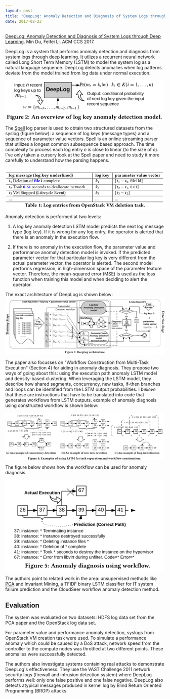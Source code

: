 ```yaml
---
layout: post
title: "DeepLog: Anomaly Detection and Diagnosis of System Logs through Deep Learning"
date: 2017-02-23
---
```

[DeepLog: Anomaly Detection and Diagnosis of System Logs through Deep Learning](https://www.cs.utah.edu/~lifeifei/papers/deeplog.pdf). Min Du, Feifei Li. ACM CCS 2017.

DeepLog is a system that performs anomaly detection and diagnosis from system logs through deep learning. It utlizes a recurrent neural network called Long Short Term Memory (LSTM) to model the system log as a natural language sequence. DeepLog detects anomalies when log patterns deviate from the model trained from log data under normal execution.

<img alt="Image: Log key anomaly detection model" src="/assets/13mar2018-deeplog/13mar2018-deeplog-log-key-anomaly-detection-model.png" align="center">


The [Spell](https://www.cs.utah.edu/~lifeifei/papers/spell.pdf) log parser is used to obtain two structured datasets from the syslog (figure below): a sequence of log keys (message types) and a sequence of parameter value vectors. Spell is an online streaming parser that utilizes a longest common subsequence based approach. The time complexity to process each log entry *e* is close to linear (to the size of *e*). I've only taken a cursory look at the Spell paper and need to study it more carefully to understand how the parsing happens.

<img alt="Image: Log key and parameter value vector extraction from syslog entries" src="/assets/13mar2018-deeplog/13mar2018-deeplog-log-entries-keys-parameter-vector.png" align="center">

Anomaly detection is performed at two levels: 
1. A log key anomaly detection LSTM model predicts the next log message type (log key). If it is wrong for any log entry, the operator is alerted that there is an anomaly in the execution flow.

2. If there is no anomaly in the execution flow, the parameter value and performance anomaly detection model is invoked. If the predicted parameter vector for that particular log key is very different from the actual parameter vector, the operator is alerted. The second model performs regression, in high-dimension space of the parameter feature vector. Therefore, the mean-squared error (MSE) is used as the loss function when training this model and when deciding to alert the operator.

The exact architecture of DeepLog is shown below:
<img alt="Image: DeepLog architecture" src="/assets/13mar2018-deeplog/13mar2018-deeplog-architecture.png" align="center">

The paper also focusses on "Workflow Construction from Multi-Task Execution" (Section 4) for aiding in anomaly diagnosis. They propose two ways of going about this: using the execution path anomaly LSTM model and density-based clustering. When leveraging the LSTM model, they describe how shared segments, concurrency, new tasks, if-then branches and loops can be identified from the LSTM output probabilities. I *believe* that these are instructions that have to be translated into code that generates workflows from LSTM outputs. example of anomaly diagnosis using constructed workflow is shown below:

<img alt="Image: DeepLog workflow construction using LSTM output probabilities" src="/assets/13mar2018-deeplog/13mar2018-deeplog-workflow-construction-using-lstm.png" align="center">

The figure below shows how the workflow can be used for anomaly diagnosis.

<img alt="Image: DeepLog anomaly diagnosis using workflow" src="/assets/13mar2018-deeplog/13mar2018-deeplog-anomaly-diagnosis-workflow.png" align="center">

The authors point to related work in the area: unsupervised methods like [PCA](https://ganesh-srinivas.github.io/blog/2017/02/18/interesting-papers-roundup-week-7-2017) and Invariant Mining, a TFIDF binary LSTM classifier for IT system failure prediction and the CloudSeer workflow anomaly detection method.

## Evaluation
The system was evaluated on two datasets: HDFS log data set from the PCA paper and the OpenStack log data set.

For parameter value and performance anomaly detection, syslogs from OpenStack VM creation task were used. To simulate a performance anomaly which could be caused by a DoS attack, network speed from the controller to the compute nodes was throttled at two different points. These anomalies were successfully detected. 

The authors also investigate systems containing real attacks to demonstrate DeepLog's effectiveness. They use the VAST Challenge 2011 network security logs (firewall and intrusion detection system) where DeepLog performs well: only one false positive and one false negative. DeepLog also detects atypical messages produced in kernel log by Blind Return Oriented Programming (BROP) attacks.
